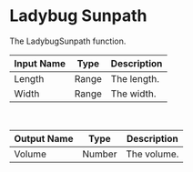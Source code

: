 

# Ladybug Sunpath

The LadybugSunpath function.

|Input Name|Type|Description|
|---|---|---|
|Length|Range|The length.|
|Width|Range|The width.|


<br>

|Output Name|Type|Description|
|---|---|---|
|Volume|Number|The volume.|


